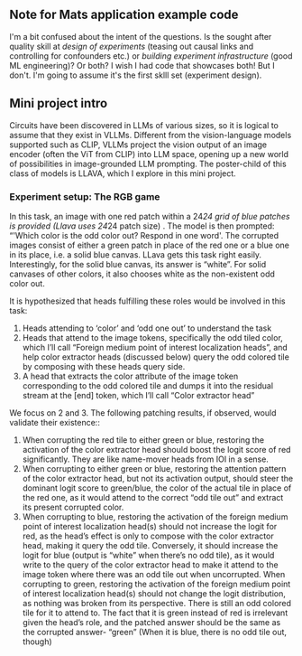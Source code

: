 ## Note for Mats application example code
I'm a bit confused about the intent of the questions. Is the sought after quality skill at *design of experiments* (teasing out causal links and controlling for confounders etc.) or *building experiment infrastructure* (good ML engineering)? Or both?
I wish I had code that showcases both! But I don't. I'm going to assume it's the first sklll set (experiment design). 

## Mini project intro
Circuits have been discovered in LLMs of various sizes, so it is logical to assume that they exist in VLLMs. Different from the vision-language models supported such as CLIP, VLLMs project the vision output of an image encoder (often the ViT from CLIP) into LLM space, opening up a new world of possibilities in image-grounded LLM prompting. The poster-child of this class of models is LLAVA, which I explore in this mini project.

### Experiment setup: The RGB game
In this task, an image with one red patch within a 24*24 grid of blue patches is provided (Llava uses 24*24 patch size) . The model is then prompted: “'Which color is the odd color out? Respond in one word'. The corrupted images consist of either a green patch in place of the red one or a blue one in its place, i.e. a solid blue canvas. LLava gets this task right easily. Interestingly, for the solid blue canvas, its answer is “white”. For solid canvases of other colors, it also chooses white as the non-existent odd color out. 

It is hypothesized that heads fulfilling these roles would be involved in this task:
1.	Heads attending to ‘color’ and ‘odd one out’ to understand the task
2.	Heads that attend to the image tokens, specifically the odd tiled color, which I’ll call “Foreign medium point of interest localization heads”, and help color extractor heads (discussed below) query the odd colored tile by composing with these heads query side.
3.	A head that extracts the color attribute of the image token corresponding to the odd colored tile and dumps it into the residual stream  at the [end] token, which I’ll call “Color extractor head”

We focus on 2 and 3. The following patching results, if observed, would validate their existence::
1.	When corrupting the red tile to either green or blue, restoring the activation of the color extractor head should boost the logit score of red significantly. They are like name-mover heads from IOI in a sense.
2.	When corrupting to either green or blue, restoring the attention pattern of the color extractor head, but not its activation output, should steer the dominant logit score to green/blue, the color of the actual tile in place of the red one, as it would attend to the correct “odd tile out” and extract its present corrupted color.
3.	When corrupting to blue, restoring the activation of the foreign medium point of interest localization head(s) should not increase the logit for red, as the head’s effect is only to compose with the color extractor head, making it query the odd tile. Conversely, it should increase the logit for blue (output is “white” when there’s no odd tile), as it would write to the query of the color extractor head to make it attend to the image token where there was an odd tile out when uncorrupted.
When corrupting to green, restoring the activation of the  foreign medium point of interest localization head(s) should not change the logit distribution, as nothing was broken from its perspective. There is still an odd colored tile for it to attend to. The fact that it is green instead of red is irrelevant given the head’s role, and the patched answer should be the same as the corrupted answer- “green” (When it is blue, there is no odd tile out, though)

